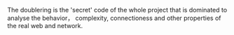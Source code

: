 The doublering is the 'secret' code of the whole project that is dominated to analyse the behavior， complexity, connectioness and other properties of the real web and network.